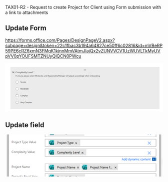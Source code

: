 TAX01-R2 - Request to create Project for Client using Form submission with a link to attachments

## Update Form
https://forms.office.com/Pages/DesignPageV2.aspx?subpage=design&token=22c1fbac3b194a64827ce50ff6c02816&id=mVBeRP59PE6cRZ6xmN3FMqK1kjnnMmVAtmJIajQx2vZUNVVCV1UzWUVLTkMyUVpVV0pYOUFSMTZNUyQlQCN0PWcu

![alt text](image-1.png)


## Update field

![alt text](image.png)

